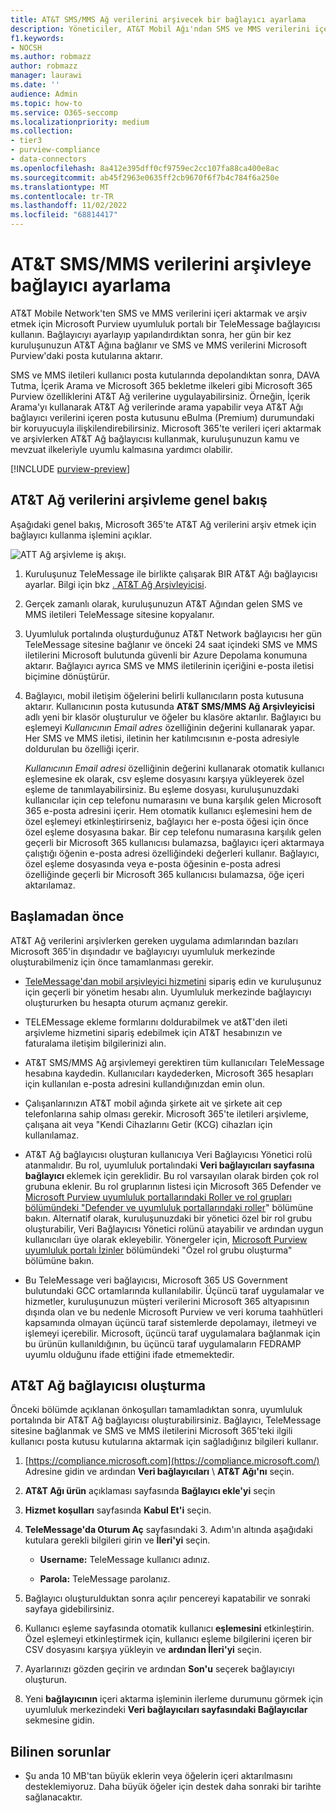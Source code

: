 ```yaml
---
title: AT&T SMS/MMS Ağ verilerini arşivecek bir bağlayıcı ayarlama
description: Yöneticiler, AT&T Mobil Ağı'ndan SMS ve MMS verilerini içeri aktarmak ve arşiv etmek için bir TeleMessage bağlayıcısı ayarlayabilir. Bu, kuruluşunuzun üçüncü taraf verilerini yönetmek için yasal tutma, içerik arama ve bekletme ilkeleri gibi uyumluluk özelliklerini kullanabilmeniz için Microsoft Purview'daki üçüncü taraf veri kaynaklarından verileri arşivlemenizi sağlar.
f1.keywords:
- NOCSH
ms.author: robmazz
author: robmazz
manager: laurawi
ms.date: ''
audience: Admin
ms.topic: how-to
ms.service: O365-seccomp
ms.localizationpriority: medium
ms.collection:
- tier3
- purview-compliance
- data-connectors
ms.openlocfilehash: 8a412e395dff0cf9759ec2cc107fa88ca400e8ac
ms.sourcegitcommit: ab45f2963e0635ff2cb9670f6f7b4c784f6a250e
ms.translationtype: MT
ms.contentlocale: tr-TR
ms.lasthandoff: 11/02/2022
ms.locfileid: "68814417"
---
```

# <a name="set-up-a-connector-to-archive-att-smsmms-data"></a>AT&T SMS/MMS verilerini arşivleye bağlayıcı ayarlama

AT&T Mobile Network'ten SMS ve MMS verilerini içeri aktarmak ve arşiv etmek için Microsoft Purview uyumluluk portalı bir TeleMessage bağlayıcısı kullanın. Bağlayıcıyı ayarlayıp yapılandırdıktan sonra, her gün bir kez kuruluşunuzun AT&T Ağına bağlanır ve SMS ve MMS verilerini Microsoft Purview'daki posta kutularına aktarır.

SMS ve MMS iletileri kullanıcı posta kutularında depolandıktan sonra, DAVA Tutma, İçerik Arama ve Microsoft 365 bekletme ilkeleri gibi Microsoft 365 Purview özelliklerini AT&T Ağ verilerine uygulayabilirsiniz. Örneğin, İçerik Arama'yı kullanarak AT&T Ağ verilerinde arama yapabilir veya AT&T Ağı bağlayıcı verilerini içeren posta kutusunu eBulma (Premium) durumundaki bir koruyucuyla ilişkilendirebilirsiniz. Microsoft 365'te verileri içeri aktarmak ve arşivlerken AT&T Ağ bağlayıcısı kullanmak, kuruluşunuzun kamu ve mevzuat ilkeleriyle uyumlu kalmasına yardımcı olabilir.

[!INCLUDE [purview-preview](../includes/purview-preview.md)]

## <a name="overview-of-archiving-att-network-data"></a>AT&T Ağ verilerini arşivleme genel bakış

Aşağıdaki genel bakış, Microsoft 365'te AT&T Ağ verilerini arşiv etmek için bağlayıcı kullanma işlemini açıklar.

![ATT Ağ arşivleme iş akışı.](../media/ATTNetworkConnectorWorkflow.png)

1. Kuruluşunuz TeleMessage ile birlikte çalışarak BIR AT&T Ağı bağlayıcısı ayarlar. Bilgi için bkz [. AT&T Ağ Arşivleyicisi](https://www.telemessage.com/office365-activation-for-atnt-network-archiver/).

2. Gerçek zamanlı olarak, kuruluşunuzun AT&T Ağından gelen SMS ve MMS iletileri TeleMessage sitesine kopyalanır.

3. Uyumluluk portalında oluşturduğunuz AT&T Network bağlayıcısı her gün TeleMessage sitesine bağlanır ve önceki 24 saat içindeki SMS ve MMS iletilerini Microsoft bulutunda güvenli bir Azure Depolama konumuna aktarır. Bağlayıcı ayrıca SMS ve MMS iletilerinin içeriğini e-posta iletisi biçimine dönüştürür.

4. Bağlayıcı, mobil iletişim öğelerini belirli kullanıcıların posta kutusuna aktarır. Kullanıcının posta kutusunda **AT&T SMS/MMS Ağ Arşivleyicisi** adlı yeni bir klasör oluşturulur ve öğeler bu klasöre aktarılır. Bağlayıcı bu eşlemeyi *Kullanıcının Email adres* özelliğinin değerini kullanarak yapar. Her SMS ve MMS iletisi, iletinin her katılımcısının e-posta adresiyle doldurulan bu özelliği içerir.
 
   *Kullanıcının Email adresi* özelliğinin değerini kullanarak otomatik kullanıcı eşlemesine ek olarak, csv eşleme dosyasını karşıya yükleyerek özel eşleme de tanımlayabilirsiniz. Bu eşleme dosyası, kuruluşunuzdaki kullanıcılar için cep telefonu numarasını ve buna karşılık gelen Microsoft 365 e-posta adresini içerir. Hem otomatik kullanıcı eşlemesini hem de özel eşlemeyi etkinleştirirseniz, bağlayıcı her e-posta öğesi için önce özel eşleme dosyasına bakar. Bir cep telefonu numarasına karşılık gelen geçerli bir Microsoft 365 kullanıcısı bulamazsa, bağlayıcı içeri aktarmaya çalıştığı öğenin e-posta adresi özelliğindeki değerleri kullanır. Bağlayıcı, özel eşleme dosyasında veya e-posta öğesinin e-posta adresi özelliğinde geçerli bir Microsoft 365 kullanıcısı bulamazsa, öğe içeri aktarılamaz.

## <a name="before-you-begin"></a>Başlamadan önce

AT&T Ağ verilerini arşivlerken gereken uygulama adımlarından bazıları Microsoft 365'in dışındadır ve bağlayıcıyı uyumluluk merkezinde oluşturabilmeniz için önce tamamlanması gerekir.

- [TeleMessage'dan mobil arşivleyici hizmetini](https://www.telemessage.com/mobile-archiver/order-mobile-archiver-for-o365/) sipariş edin ve kuruluşunuz için geçerli bir yönetim hesabı alın. Uyumluluk merkezinde bağlayıcıyı oluştururken bu hesapta oturum açmanız gerekir.

- TELEMessage ekleme formlarını doldurabilmek ve at&T'den ileti arşivleme hizmetini sipariş edebilmek için AT&T hesabınızın ve faturalama iletişim bilgilerinizi alın.

- AT&T SMS/MMS Ağ arşivlemeyi gerektiren tüm kullanıcıları TeleMessage hesabına kaydedin. Kullanıcıları kaydederken, Microsoft 365 hesapları için kullanılan e-posta adresini kullandığınızdan emin olun.

- Çalışanlarınızın AT&T mobil ağında şirkete ait ve şirkete ait cep telefonlarına sahip olması gerekir. Microsoft 365'te iletileri arşivleme, çalışana ait veya "Kendi Cihazlarını Getir (KCG) cihazları için kullanılamaz.

- AT&T Ağ bağlayıcısı oluşturan kullanıcıya Veri Bağlayıcısı Yönetici rolü atanmalıdır. Bu rol, uyumluluk portalındaki **Veri bağlayıcıları sayfasına bağlayıcı** eklemek için gereklidir. Bu rol varsayılan olarak birden çok rol grubuna eklenir. Bu rol gruplarının listesi için Microsoft 365 Defender ve [Microsoft Purview uyumluluk portallarındaki Roller ve rol grupları bölümündeki "Defender ve uyumluluk portallarındaki roller](../security/office-365-security/permissions-in-the-security-and-compliance-center.md#roles-in-the-defender-and-compliance-portals)" bölümüne bakın. Alternatif olarak, kuruluşunuzdaki bir yönetici özel bir rol grubu oluşturabilir, Veri Bağlayıcısı Yönetici rolünü atayabilir ve ardından uygun kullanıcıları üye olarak ekleyebilir. Yönergeler için, [Microsoft Purview uyumluluk portalı İzinler](microsoft-365-compliance-center-permissions.md#create-a-custom-role-group) bölümündeki "Özel rol grubu oluşturma" bölümüne bakın.

- Bu TeleMessage veri bağlayıcısı, Microsoft 365 US Government bulutundaki GCC ortamlarında kullanılabilir. Üçüncü taraf uygulamalar ve hizmetler, kuruluşunuzun müşteri verilerini Microsoft 365 altyapısının dışında olan ve bu nedenle Microsoft Purview ve veri koruma taahhütleri kapsamında olmayan üçüncü taraf sistemlerde depolamayı, iletmeyi ve işlemeyi içerebilir. Microsoft, üçüncü taraf uygulamalara bağlanmak için bu ürünün kullanıldığının, bu üçüncü taraf uygulamaların FEDRAMP uyumlu olduğunu ifade ettiğini ifade etmemektedir.

## <a name="create-a-att-network-connector"></a>AT&T Ağ bağlayıcısı oluşturma

Önceki bölümde açıklanan önkoşulları tamamladıktan sonra, uyumluluk portalında bir AT&T Ağ bağlayıcısı oluşturabilirsiniz. Bağlayıcı, TeleMessage sitesine bağlanmak ve SMS ve MMS iletilerini Microsoft 365'teki ilgili kullanıcı posta kutusu kutularına aktarmak için sağladığınız bilgileri kullanır.

1. [https://compliance.microsoft.com](https://compliance.microsoft.com/) Adresine gidin ve ardından **Veri bağlayıcıları** \ **AT&T Ağı'nı** seçin.

2. **AT&T Ağı ürün** açıklaması sayfasında **Bağlayıcı ekle'yi** seçin

3. **Hizmet koşulları** sayfasında **Kabul Et'i** seçin.

4. **TeleMessage'da Oturum Aç** sayfasındaki 3. Adım'ın altında aşağıdaki kutulara gerekli bilgileri girin ve **İleri'yi** seçin.

   - **Username:** TeleMessage kullanıcı adınız.

   - **Parola:** TeleMessage parolanız.

5. Bağlayıcı oluşturulduktan sonra açılır pencereyi kapatabilir ve sonraki sayfaya gidebilirsiniz.

6. Kullanıcı eşleme sayfasında otomatik kullanıcı **eşlemesini** etkinleştirin. Özel eşlemeyi etkinleştirmek için, kullanıcı eşleme bilgilerini içeren bir CSV dosyasını karşıya yükleyin ve **ardından İleri'yi** seçin.

7. Ayarlarınızı gözden geçirin ve ardından **Son'u** seçerek bağlayıcıyı oluşturun.

8. Yeni **bağlayıcının** içeri aktarma işleminin ilerleme durumunu görmek için uyumluluk merkezindeki **Veri bağlayıcıları sayfasındaki Bağlayıcılar** sekmesine gidin.

## <a name="known-issues"></a>Bilinen sorunlar

- Şu anda 10 MB'tan büyük eklerin veya öğelerin içeri aktarılmasını desteklemiyoruz. Daha büyük öğeler için destek daha sonraki bir tarihte sağlanacaktır.
